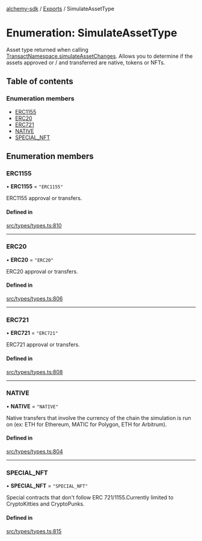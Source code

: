 [alchemy-sdk](../README.md) / [Exports](../modules.md) / SimulateAssetType

# Enumeration: SimulateAssetType

Asset type returned when calling [TransactNamespace.simulateAssetChanges](../classes/TransactNamespace.md#simulateassetchanges).
Allows you to determine if the assets approved or / and transferred are
native, tokens or NFTs.

## Table of contents

### Enumeration members

- [ERC1155](SimulateAssetType.md#erc1155)
- [ERC20](SimulateAssetType.md#erc20)
- [ERC721](SimulateAssetType.md#erc721)
- [NATIVE](SimulateAssetType.md#native)
- [SPECIAL\_NFT](SimulateAssetType.md#special_nft)

## Enumeration members

### ERC1155

• **ERC1155** = `"ERC1155"`

ERC1155 approval or transfers.

#### Defined in

[src/types/types.ts:810](https://github.com/alchemyplatform/alchemy-sdk-js/blob/44aa50c/src/types/types.ts#L810)

___

### ERC20

• **ERC20** = `"ERC20"`

ERC20 approval or transfers.

#### Defined in

[src/types/types.ts:806](https://github.com/alchemyplatform/alchemy-sdk-js/blob/44aa50c/src/types/types.ts#L806)

___

### ERC721

• **ERC721** = `"ERC721"`

ERC721 approval or transfers.

#### Defined in

[src/types/types.ts:808](https://github.com/alchemyplatform/alchemy-sdk-js/blob/44aa50c/src/types/types.ts#L808)

___

### NATIVE

• **NATIVE** = `"NATIVE"`

Native transfers that involve the currency of the chain the simulation is
run on (ex: ETH for Ethereum, MATIC for Polygon, ETH for Arbitrum).

#### Defined in

[src/types/types.ts:804](https://github.com/alchemyplatform/alchemy-sdk-js/blob/44aa50c/src/types/types.ts#L804)

___

### SPECIAL\_NFT

• **SPECIAL\_NFT** = `"SPECIAL_NFT"`

Special contracts that don't follow ERC 721/1155.Currently limited to
CryptoKitties and CryptoPunks.

#### Defined in

[src/types/types.ts:815](https://github.com/alchemyplatform/alchemy-sdk-js/blob/44aa50c/src/types/types.ts#L815)
